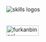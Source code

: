 
<img src="https://skillicons.dev/icons?i=c,cpp,python,flutter,dart,linux,git,github,androidstudio,vim,bash,flask,django,vscode,visualstudio" alt="skills logos" /> <br>
<br><br>
<a href="https://www.leetcode.com/bugrahankaramollaoglu" target="blank"><img align="left" src="https://img.shields.io/badge/LeetCode-000000?style=for-the-badge&logo=LeetCode&logoColor=#d16c06" alt="furkanbingol" height="27" width="85" /></a>
